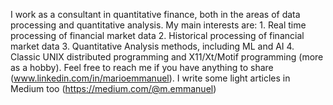 I work as a consultant in quantitative finance, both in the areas of data processing and quantitative analysis.
My main interests are:
    1. Real time processing of financial market data
    2. Historical processing of financial market data
    3. Quantitative Analysis methods, including ML and AI
    4. Classic UNIX distributed programming and X11/Xt/Motif programming (more as a hobby).
Feel free to reach me if you have anything to share (www.linkedin.com/in/marioemmanuel). I write some light articles in Medium too (https://medium.com/@m.emmanuel)

